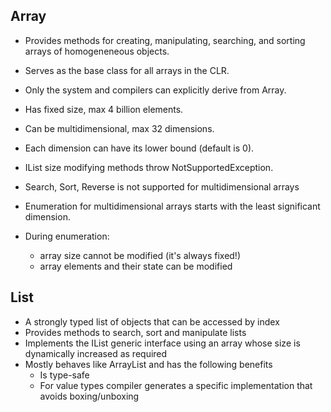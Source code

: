 ## Array
* Provides methods for creating, manipulating, searching, and sorting arrays of homogeneneous objects.
* Serves as the base class for all arrays in the CLR.
* Only the system and compilers can explicitly derive from Array.
* Has fixed size, max 4 billion elements.
* Can be multidimensional, max 32 dimensions.
* Each dimension can have its lower bound (default is 0).

* IList size modifying methods throw NotSupportedException.
* Search, Sort, Reverse is not supported for multidimensional arrays
* Enumeration for multidimensional arrays starts with the least significant dimension.
* During enumeration:
    * array size cannot be modified (it's always fixed!)
    * array elements and their state can be modified

## List<T>
   * A strongly typed list of objects that can be accessed by index
   * Provides methods to search, sort and manipulate lists
   * Implements the IList<T> generic interface using an array whose size is dynamically increased as required
   * Mostly behaves like ArrayList and has the following benefits
      * Is type-safe
      * For value types compiler generates a specific implementation that avoids boxing/unboxing
